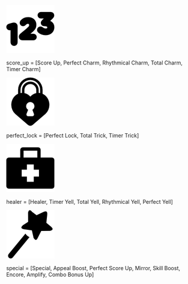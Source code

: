 ![score_up](score_up.png)

score_up = [Score Up, Perfect Charm, Rhythmical Charm, Total Charm, Timer Charm]

![perfect_lock](perfect_lock.png)

perfect_lock = [Perfect Lock, Total Trick, Timer Trick]

![healer](healer.png)

healer = [Healer, Timer Yell, Total Yell, Rhythmical Yell, Perfect Yell]

![special](special.png)

special = [Special, Appeal Boost, Perfect Score Up, Mirror, Skill Boost, Encore, Amplify, Combo Bonus Up]